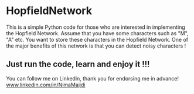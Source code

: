 # HopfieldNetwork

This is a simple Python code for those who are interested in implementing the Hopfield Network. 
Assume that you have some characters such as "M", "A" etc. You want to store these characters in the Hopfield Network. One of the major benefits of this network is that you can detect noisy characters !


Just run the code, learn and enjoy it !!!
-------------
You can follow me on Linkedin, thank you for endorsing me in advance! 
www.linkedin.com/in/NimaMajidi
